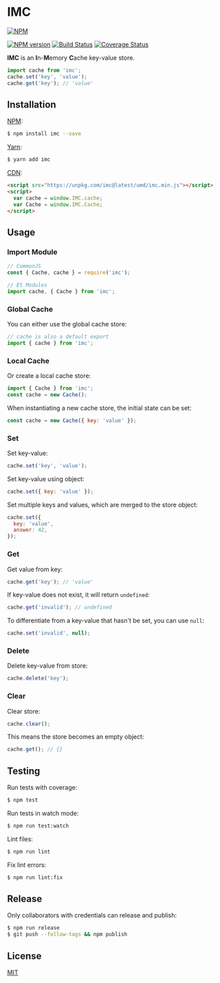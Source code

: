 # IMC

[![NPM](https://nodei.co/npm/imc.png)](https://nodei.co/npm/imc/)

[![NPM version](https://img.shields.io/npm/v/imc.svg)](https://www.npmjs.com/package/imc)
[![Build Status](https://travis-ci.org/remarkablemark/imc.svg?branch=master)](https://travis-ci.org/remarkablemark/imc)
[![Coverage Status](https://coveralls.io/repos/github/remarkablemark/imc/badge.svg?branch=master)](https://coveralls.io/github/remarkablemark/imc?branch=master)

**IMC** is an **I**n-**M**emory **C**ache key-value store.

```js
import cache from 'imc';
cache.set('key', 'value');
cache.get('key'); // 'value'
```

## Installation

[NPM](https://www.npmjs.com/package/imc):

```sh
$ npm install imc --save
```

[Yarn](https://yarnpkg.com/package/imc):

```sh
$ yarn add imc
```

[CDN](https://unpkg.com/imc/):

```html
<script src="https://unpkg.com/imc@latest/umd/imc.min.js"></script>
<script>
  var cache = window.IMC.cache;
  var Cache = window.IMC.Cache;
</script>
```

## Usage

### Import Module

```js
// CommonJS
const { Cache, cache } = require('imc');

// ES Modules
import cache, { Cache } from 'imc';
```

### Global Cache

You can either use the global cache store:

```js
// cache is also a default export
import { cache } from 'imc';
```

### Local Cache

Or create a local cache store:

```js
import { Cache } from 'imc';
const cache = new Cache();
```

When instantiating a new cache store, the initial state can be set:

```js
const cache = new Cache({ key: 'value' });
```

### Set

Set key-value:

```js
cache.set('key', 'value');
```

Set key-value using object:

```js
cache.set({ key: 'value' });
```

Set multiple keys and values, which are merged to the store object:

```js
cache.set({
  key: 'value',
  answer: 42,
});
```

### Get

Get value from key:

```js
cache.get('key'); // 'value'
```

If key-value does not exist, it will return `undefined`:

```js
cache.get('invalid'); // undefined
```

To differentiate from a key-value that hasn't be set, you can use `null`:

```js
cache.set('invalid', null);
```

### Delete

Delete key-value from store:

```js
cache.delete('key');
```

### Clear

Clear store:

```js
cache.clear();
```

This means the store becomes an empty object:

```js
cache.get(); // {}
```

## Testing

Run tests with coverage:

```sh
$ npm test
```

Run tests in watch mode:

```sh
$ npm run test:watch
```

Lint files:

```sh
$ npm run lint
```

Fix lint errors:

```sh
$ npm run lint:fix
```

## Release

Only collaborators with credentials can release and publish:

```sh
$ npm run release
$ git push --follow-tags && npm publish
```

## License

[MIT](https://github.com/remarkablemark/imc/blob/master/LICENSE)
